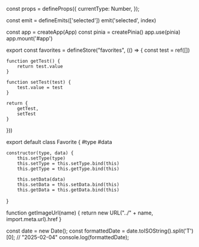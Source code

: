 const props = defineProps({
    currentType: Number,
});

const emit = defineEmits(['selected'])
emit('selected', index)


const app = createApp(App)
const pinia = createPinia()
app.use(pinia)
app.mount('#app')

export const favorites = defineStore("favorites", (() => {
	const test = ref([])
	
	function getTest() {
		return test.value
	}

	function setTest(test) {
		test.value = test
	}

	return {
		getTest,
		setTest
	}
}))



export default class Favorite {
    #type
    #data

    constructor(type, data) {
        this.setType(type)
        this.setType = this.setType.bind(this)
        this.getType = this.getType.bind(this)

        this.setData(data)
        this.setData = this.setData.bind(this)
        this.getData = this.getData.bind(this)


}

function getImageUrl(name) {
    return new URL("../" + name, import.meta.url).href
}

const date = new Date();
const formattedDate = date.toISOString().split('T')[0]; // "2025-02-04"
console.log(formattedDate);
